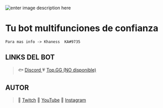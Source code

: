 ![enter image description here](https://i.imgur.com/AB1DH3S.png)


# Tu bot multifunciones de confianza
   

    Para mas info -> Khaness  KA#9735


## LINKS DEL BOT

>  🐟​  [Discord ](https://discord.gg/raXEg2WNJd)
>  💗​ [Top.GG (NO disponible)](#)
 

##  AUTOR
>  🍇​ [Twitch](https://www.twitch.tv/khanesska)
>  🍅​ [YouTube](https://www.youtube.com/channel/UCdyrZcGeLaF_lO3ainD-rXw)
>  🍑​ [Instagram](https://www.instagram.com/khanesska)